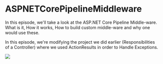 # ASPNETCorePipelineMiddleware
In this episode, we'll take a look at the ASP.NET Core Pipeline Middle-ware. What is it, How it works, How to build custom middle-ware and why one would use these.

In this episode, we're modifying the project we did earlier (Responsibilities of a Controller) where we used ActionResults in order to Handle Exceptions.

[![](http://img.youtube.com/vi/8bwCw-JaEUw/0.jpg)](http://www.youtube.com/watch?v=8bwCw-JaEUw "")
